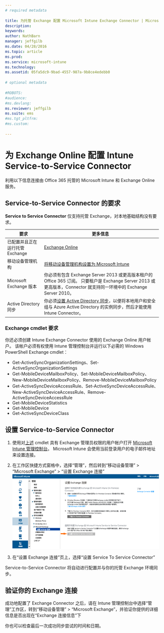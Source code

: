 ```yaml
---
# required metadata

title: 为托管 Exchange 配置 Microsoft Intune Exchange Connector | Microsoft Intune
description:
keywords:
author: NathBarn
manager: jeffgilb
ms.date: 04/28/2016
ms.topic: article
ms.prod:
ms.service: microsoft-intune
ms.technology:
ms.assetid: 05fa5dc9-9bad-4557-987a-9b8ce4edebb0

# optional metadata

#ROBOTS:
#audience:
#ms.devlang:
ms.reviewer: jeffgilb
ms.suite: ems
#ms.tgt_pltfrm:
#ms.custom:

---
```


# 为 Exchange Online 配置 Intune Service-to-Service Connector

利用以下信息连接由 Office 365 托管的 Microsoft Intune 和 Exchange Online 服务。

## Service-to-Service Connector 的要求
**Service to Service Connector** 仅支持托管 Exchange，对本地基础结构没有要求。

|要求|更多信息|
|---------------|--------------------|
|已配置并且正在运行托管 Exchange|[Exchange Online](https://technet.microsoft.com/library/jj200580.aspx) |
|移动设备管理机构| [将移动设备管理机构设置为 Microsoft Intune](get-ready-to-enroll-devices-in-microsoft-intune.md#set-mobile-device-management-authority)|
|Microsoft Exchange 版本|你必须有包含 Exchange Server 2013 或更高版本租户的 Office 365 订阅。 只要租户是 Exchange Server 2013 或更高版本，Connector 就支持同一环境中的 Exchange Server 2010。|
|Active Directory 同步|你必须[设置 Active Directory 同步](/intune/get-started/start-with-a-paid-subscription-to-microsoft-intune-step-3)，以便将本地用户和安全组与 Azure Active Directory 的实例同步，然后才能使用 Intune Connector。|

### Exchange cmdlet 要求

你还必须创建 Intune Exchange Connector 使用的 Exchange Online 用户帐户。 该帐户必须有权使用 Intune 管理控制台并运行以下必需的 Windows PowerShell Exchange cmdlet：

 - Get-ActiveSyncOrganizationSettings、Set-ActiveSyncOrganizationSettings
 - Get-MobileDeviceMailboxPolicy、Set-MobileDeviceMailboxPolicy、New-MobileDeviceMailboxPolicy、Remove-MobileDeviceMailboxPolicy
 - Get-ActiveSyncDeviceAccessRule、Set-ActiveSyncDeviceAccessRule、New-ActiveSyncDeviceAccessRule、Remove-ActiveSyncDeviceAccessRule
 - Get-MobileDeviceStatistics
 - Get-MobileDevice
 - Get-ActiveSyncDeviceClass

## 设置 Service-to-Service Connector

1. 使用对[上述](#exchange-cmdlet-requirements) cmdlet 具有 Exchange 管理员权限的用户帐户打开 [Microsoft Intune 管理控制台](http://manage.microsoft.com)。 Microsoft Intune 会使用当前登录用户的电子邮件地址来设置连接。

2.  在工作区快捷方式窗格中，选择“管理”，然后转到“移动设备管理” > “Microsoft Exchange” > “设置 Exchange 连接”
![“设置 Service To Service Connector”页](../media/intunesa5cservicetoserviceconnector.png)

3.  在“设置 Exchange 连接”页上，选择“设置 Service To Service Connector”


Service-to-Service Connector 将自动进行配置并与你的托管 Exchange 环境同步。

## 验证你的 Exchange 连接

成功地配置了 Exchange Connector 之后，请在 Intune 管理控制台中选择“管理”工作区，转到“移动设备管理” > “Microsoft Exchange”，并验证你提供的详细信息是否出现在“Exchange 连接信息”下

你也可以检查最后一次成功同步尝试的时间和日期。


<!--HONumber=May16_HO2-->


